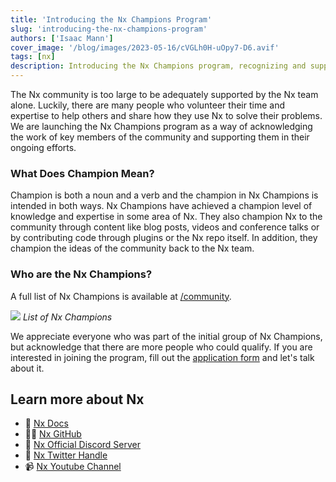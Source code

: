 ```yaml
---
title: 'Introducing the Nx Champions Program'
slug: 'introducing-the-nx-champions-program'
authors: ['Isaac Mann']
cover_image: '/blog/images/2023-05-16/cVGLh0H-uOpy7-D6.avif'
tags: [nx]
description: Introducing the Nx Champions program, recognizing and supporting community leaders in Nx expertise, content creation, and community bridging.
---
```


The Nx community is too large to be adequately supported by the Nx team alone. Luckily, there are many people who volunteer their time and expertise to help others and share how they use Nx to solve their problems. We are launching the Nx Champions program as a way of acknowledging the work of key members of the community and supporting them in their ongoing efforts.

### What Does Champion Mean?

Champion is both a noun and a verb and the champion in Nx Champions is intended in both ways. Nx Champions have achieved a champion level of knowledge and expertise in some area of Nx. They also champion Nx to the community through content like blog posts, videos and conference talks or by contributing code through plugins or the Nx repo itself. In addition, they champion the ideas of the community back to the Nx team.

### Who are the Nx Champions?

A full list of Nx Champions is available at [/community](/community).

![](/blog/images/2023-05-16/j58ocCsWEnDe4-8ZMsQd5g.avif)
_List of Nx Champions_

We appreciate everyone who was part of the initial group of Nx Champions, but acknowledge that there are more people who could qualify. If you are interested in joining the program, fill out the [application form](https://forms.gle/wYd9mC3ka64ki96G7) and let's talk about it.

## Learn more about Nx

- 🧠 [Nx Docs](/getting-started/intro)
- 👩‍💻 [Nx GitHub](https://github.com/nrwl/nx)
- 💬 [Nx Official Discord Server](https://go.nx.dev/community)
- 🐥 [Nx Twitter Handle](https://x.com/NxDevTools)
- 📹 [Nx Youtube Channel](https://www.youtube.com/@nxdevtools)
